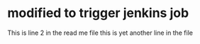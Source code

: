 # modified to trigger jenkins job
This is line 2 in the read me file
this is yet another line in the file
